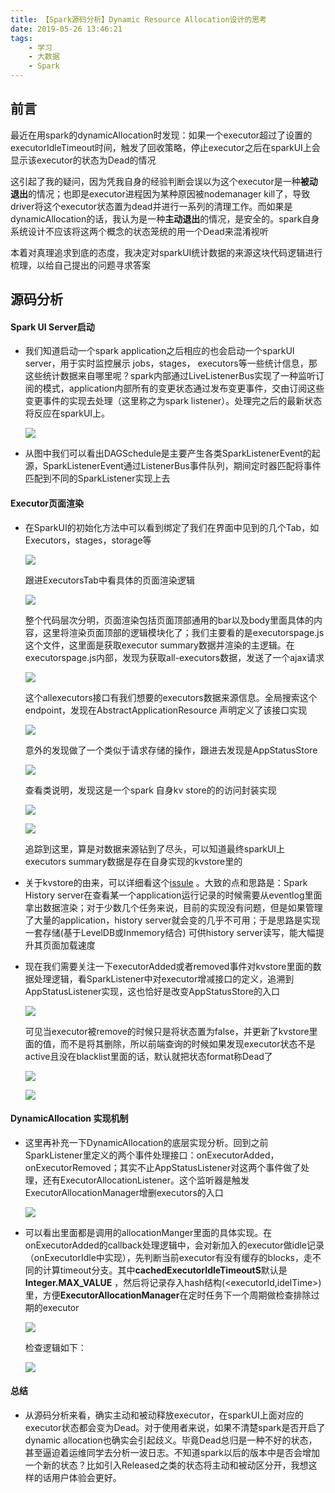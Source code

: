```yaml
---
title: 【Spark源码分析】Dynamic Resource Allocation设计的思考
date: 2019-05-26 13:46:21
tags:
    - 学习
    - 大数据
    - Spark
---
```


## 前言

最近在用spark的dynamicAllocation时发现：如果一个executor超过了设置的executorIdleTimeout时间，触发了回收策略，停止executor之后在sparkUI上会显示该executor的状态为Dead的情况

这引起了我的疑问，因为凭我自身的经验判断会误以为这个executor是一种**被动退出**的情况；也即是executor进程因为某种原因被nodemanager kill了，导致driver将这个executor状态置为dead并进行一系列的清理工作。而如果是dynamicAllocation的话，我认为是一种**主动退出**的情况，是安全的。spark自身系统设计不应该将这两个概念的状态笼统的用一个Dead来混淆视听

本着对真理追求到底的态度，我决定对sparkUI统计数据的来源这块代码逻辑进行梳理，以给自己提出的问题寻求答案

## 源码分析

#### Spark UI Server启动

- 我们知道启动一个spark application之后相应的也会启动一个sparkUI server，用于实时监控展示 jobs，stages， executors等一些统计信息，那这些统计数据来自哪里呢？spark内部通过LiveListenerBus实现了一种监听订阅的模式，application内部所有的变更状态通过发布变更事件，交由订阅这些变更事件的实现去处理（这里称之为spark listener）。处理完之后的最新状态将反应在sparkUI上。

  ![](http://imgs.wanhb.cn/sparkui-1.jpeg)

- 从图中我们可以看出DAGSchedule是主要产生各类SparkListenerEvent的起源，SparkListenerEvent通过ListenerBus事件队列，期间定时器匹配将事件匹配到不同的SparkListener实现上去

####  Executor页面渲染

- 在SparkUI的初始化方法中可以看到绑定了我们在界面中见到的几个Tab，如Executors，stages，storage等

  ![](http://imgs.wanhb.cn/sparkui-2.png)

  跟进ExecutorsTab中看具体的页面渲染逻辑

  ![](http://imgs.wanhb.cn/sparkui-3.png)

  整个代码层次分明，页面渲染包括页面顶部通用的bar以及body里面具体的内容，这里将渲染页面顶部的逻辑模块化了；我们主要看的是executorspage.js这个文件，这里面是获取executor summary数据并渲染的主逻辑。在executorspage.js内部，发现为获取all-executors数据，发送了一个ajax请求

  ![](http://imgs.wanhb.cn/sparkui-4.png)

  这个allexecutors接口有我们想要的executors数据来源信息。全局搜索这个endpoint，发现在AbstractApplicationResource 声明定义了该接口实现

  ![](http://imgs.wanhb.cn/sparkui-5.png)

  意外的发现做了一个类似于请求存储的操作，跟进去发现是AppStatusStore

  ![](http://imgs.wanhb.cn/sparkui-6.png)

  查看类说明，发现这是一个spark 自身kv store的的访问封装实现

  ![](http://imgs.wanhb.cn/sparkui-7.png)

  ![](http://imgs.wanhb.cn/sparkui-8.png)

  追踪到这里，算是对数据来源钻到了尽头，可以知道最终sparkUI上executors summary数据是存在自身实现的kvstore里的

- 关于kvstore的由来，可以详细看这个[issule](https://issues.apache.org/jira/browse/SPARK-18085) 。大致的点和思路是：Spark History server在查看某一个application运行记录的时候需要从eventlog里面拿出数据渲染；对于少数几个任务来说，目前的实现没有问题，但是如果管理了大量的application，history server就会变的几乎不可用；于是思路是实现一套存储(基于LevelDB或Inmemory结合) 可供history server读写，能大幅提升其页面加载速度

- 现在我们需要关注一下executorAdded或者removed事件对kvstore里面的数据处理逻辑，看SparkListener中对executor增减接口的定义，追溯到AppStatusListener实现，这也恰好是改变AppStatusStore的入口

  ![](http://imgs.wanhb.cn/sparkui-9.png)

  可见当executor被remove的时候只是将状态置为false，并更新了kvstore里面的值，而不是将其删除，所以前端查询的时候如果发现executor状态不是active且没在blacklist里面的话，默认就把状态format称Dead了

  ![](http://imgs.wanhb.cn/sparkui-10.png)

  ![](http://imgs.wanhb.cn/sparkui-11.png)

#### DynamicAllocation 实现机制

- 这里再补充一下DynamicAllocation的底层实现分析。回到之前SparkListener里定义的两个事件处理接口：onExecutorAdded，onExecutorRemoved；其实不止AppStatusListener对这两个事件做了处理，还有ExecutorAllocationListener。这个监听器是触发ExecutorAllocationManager增删executors的入口

  ![](http://imgs.wanhb.cn/sparkui-12.png)

- 可以看出里面都是调用的allocationManger里面的具体实现。在onExecutorAdded的callback处理逻辑中，会对新加入的executor做idle记录（onExecutorIdle中实现），先判断当前executor有没有缓存的blocks，走不同的计算timeout分支。其中**cachedExecutorIdleTimeoutS**默认是**Integer.MAX_VALUE** ，然后将记录存入hash结构(<executorId,idelTime>)里，方便**ExecutorAllocationManager**在定时任务下一个周期做检查排除过期的executor

  ![](http://imgs.wanhb.cn/sparkui-13.png)

  检查逻辑如下：

  ![](http://imgs.wanhb.cn/sparkui-14.png)

  

#### 总结

- 从源码分析来看，确实主动和被动释放executor，在sparkUI上面对应的executor状态都会变为Dead。对于使用者来说，如果不清楚spark是否开启了dynamic allocation也确实会引起歧义。毕竟Dead总归是一种不好的状态，甚至逼迫着运维同学去分析一波日志。不知道spark以后的版本中是否会增加一个新的状态？比如引入Released之类的状态将主动和被动区分开，我想这样的话用户体验会更好。
